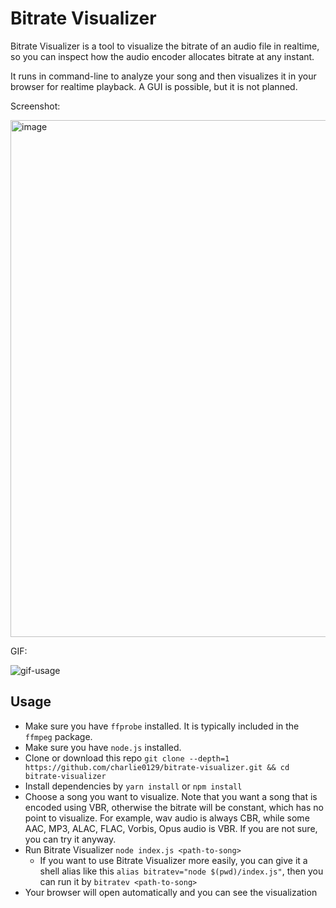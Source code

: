 # Bitrate Visualizer

Bitrate Visualizer is a tool to visualize the bitrate of an audio file in realtime, so you can inspect how the audio encoder allocates bitrate at any instant.

It runs in command-line to analyze your song and then visualizes it in your browser for realtime playback. A GUI is possible, but it is not planned.

Screenshot:

<img width="827" alt="image" src="https://user-images.githubusercontent.com/55270174/217359192-e64c947b-cb39-46f2-aadb-5b7e45c97678.png">

GIF:

![gif-usage](https://user-images.githubusercontent.com/55270174/217090489-f93ce152-654f-4616-bc1e-00c78a8c3d93.gif)


## Usage

- Make sure you have `ffprobe` installed. It is typically included in the `ffmpeg` package.
- Make sure you have `node.js` installed.
- Clone or download this repo `git clone --depth=1 https://github.com/charlie0129/bitrate-visualizer.git && cd bitrate-visualizer`
- Install dependencies by `yarn install` or `npm install`
- Choose a song you want to visualize. Note that you want a song that is encoded using VBR, otherwise the bitrate will be constant, which has no point to visualize. For example, wav audio is always CBR, while some AAC, MP3, ALAC, FLAC, Vorbis, Opus audio is VBR. If you are not sure, you can try it anyway.
- Run Bitrate Visualizer `node index.js <path-to-song>`
  - If you want to use Bitrate Visualizer more easily, you can give it a shell alias like this `alias bitratev="node $(pwd)/index.js"`, then you can run it by `bitratev <path-to-song>`
- Your browser will open automatically and you can see the visualization
